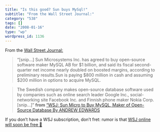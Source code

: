 ```yaml
---
title: "Is this good? Sun buys MySql!"
subtitle: "From the Wall Street Journal:"
category: "538"
tags: []
date: "2008-01-16"
type: "wp"
wordpress_id: 1136
---
```

From the [Wall Street Journal:](http://online.wsj.com/article/SB120049014746494511.html?mod=hps_us_whats_news)
> “[snip…] Sun Microsystems Inc. has agreed to buy open-source software maker MySQL AB for $1 billion, and said its fiscal second-quarter net income nearly doubled on boosted margins, according to preliminary results.Sun is paying $800 million in cash and assuming $200 million in options to acquire MySQL.

> The Swedish company makes open-source database software used by companies such as online search leader Google Inc., social-networking site Facebook Inc. and Finnish phone maker Nokia Corp.[snip…]” **from** [“WSJ: Sun Micro to Buy MySQL, Maker of Open-Source Database By ANDREW EDWARDS](http://online.wsj.com/article/SB120049014746494511.html?mod=hps_us_whats_news)

> 
[](http://online.wsj.com/article/SB120049014746494511.html?mod=hps_us_whats_news)If you don’t have a WSJ subscription, don’t fret: rumor is that [WSJ online will soon be free 🙂](http://www.techcrunch.com/2007/11/13/murdoch-serious-about-tearing-down-wsjcoms-subscription-wall/)